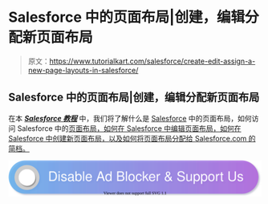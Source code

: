 # Salesforce 中的页面布局|创建，编辑分配新页面布局

> 原文：<https://www.tutorialkart.com/salesforce/create-edit-assign-a-new-page-layouts-in-salesforce/>

## Salesforce 中的页面布局|创建，编辑分配新页面布局

在本 [***Salesforce 教程***](https://www.tutorialkart.com/salesforce-tutorials/) 中，我们将了解什么是 [Salesforce](https://www.tutorialkart.com/salesforce/what-is-salesforce/) 中的页面布局，如何访问 Salesforce 中的[页面布局，如何在 Salesforce 中编辑页面布局，如何在 Salesforce 中创建新页面布局，以及如何将页面布局分配给 Salesforce.com 的](https://www.tutorialkart.com/salesforce/home-page-layout-in-salesforce/)[简档。](https://www.tutorialkart.com/salesforce/profiles-salesforce-salesforce-profiles/)

[![](img/925da31b32d6bc3827932f6c8afb11bb.png)](https://www.tutorialkart.com/)